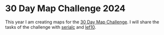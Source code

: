 # 30 Day Map Challenge 2024

This year I am creating maps for the [30 Day Map Challenge](https://30daymapchallenge.com/). I will share the tasks of the challenge with [serialc](https://github.com/serialc) and [lef10](https://github.com/lef10).

